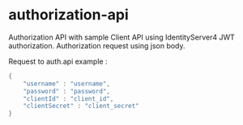 # authorization-api
Authorization API with sample Client API using IdentityServer4 JWT authorization. Authorization request using json body. 

Request to auth.api example : 
```csharp
{
    "username" : "username",
    "password" : "password",
    "clientId" : "client_id",
    "clientSecret" : "client_secret"
}
```
